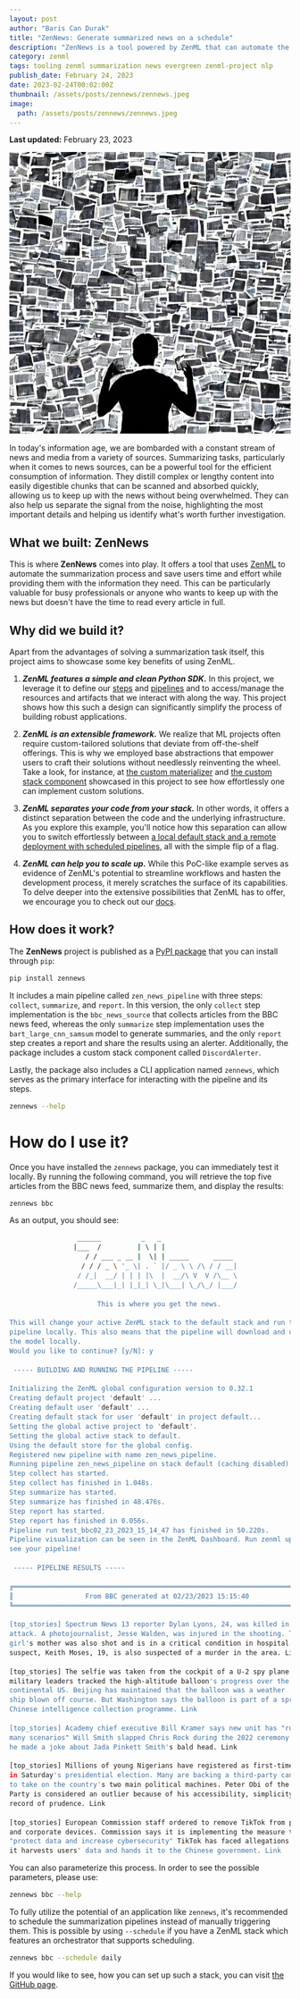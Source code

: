 ```yaml
---
layout: post
author: "Baris Can Durak"
title: "ZenNews: Generate summarized news on a schedule"
description: "ZenNews is a tool powered by ZenML that can automate the summarization of news sources and save you time and effort while providing you with the information you need."
category: zenml
tags: tooling zenml summarization news evergreen zenml-project nlp
publish_date: February 24, 2023
date: 2023-02-24T00:02:00Z
thumbnail: /assets/posts/zennews/zennews.jpeg
image:
  path: /assets/posts/zennews/zennews.jpeg
---
```


**Last updated:** February 23, 2023

![*Image generated by [StableDiffusion 2.1](https://huggingface.co/stabilityai/stable-diffusion-2-1)*](/assets/posts/zennews/zennews.jpeg)

In today's information age, we are bombarded with a constant stream of news 
and media from a variety of sources. Summarizing tasks, particularly when it 
comes to news sources, can be a powerful tool for the efficient consumption of 
information. They distill complex or lengthy content into easily 
digestible chunks that can be scanned and absorbed quickly, allowing us to 
keep up with the news without being overwhelmed. They can also help us separate 
the signal from the noise, highlighting the most important details and helping 
us identify what's worth further investigation. 

## What we built: ZenNews

This is where **ZenNews** comes into play. It offers a tool that uses 
[ZenML](https://zenml.io/home) to automate the summarization process and save 
users time and effort while providing them with the information they need. 
This can be particularly valuable for busy professionals or anyone who wants 
to keep up with the news but doesn't have the time to read every article in 
full.

## Why did we build it?

Apart from the advantages of solving a summarization task itself, this 
project aims to showcase some key benefits of using ZenML.

1. **_ZenML features a simple and clean Python SDK._** In this project, we 
leverage it to define our [steps](https://github.com/zenml-io/zenml-projects/tree/main/zen-news-summarization/src/zennews/steps) 
and [pipelines](https://github.com/zenml-io/zenml-projects/blob/main/zen-news-summarization/src/zennews/pipelines/zen_news_pipeline.py) 
and to access/manage the resources and artifacts that we interact with along 
the way. This project shows how this such a design can significantly simplify 
the process of building robust applications.

2. **_ZenML is an extensible framework._** We realize that ML projects often 
require custom-tailored solutions that deviate from off-the-shelf offerings. 
This is why we employed base abstractions that empower users to craft their 
solutions without needlessly reinventing the wheel. Take a look, for instance, at [the 
custom materializer](https://github.com/zenml-io/zenml-projects/blob/main/zen-news-summarization/src/zennews/materializers/article_materializer.py) 
and [the custom stack component](https://github.com/zenml-io/zenml-projects/blob/main/zen-news-summarization/src/zennews/alerter/discord_alerter.py) 
showcased in this project to see how effortlessly one can implement custom 
solutions.

3. **_ZenML separates your code from your stack._** In other words, it offers a 
distinct separation between the code and the underlying infrastructure. As you 
explore this example, you'll notice how this separation can allow you to switch 
effortlessly between [a local default stack and a remote deployment with 
scheduled pipelines](https://github.com/zenml-io/zenml-projects/tree/main/zen-news-summarization#-switching-to-scheduled-pipelines-with-vertex), 
all with the simple flip of a flag. 

4. **_ZenML can help you to scale up._** While this PoC-like example serves as 
evidence of ZenML's potential to streamline workflows and hasten the development 
process, it merely scratches the surface of its capabilities. To delve deeper 
into the extensive possibilities that ZenML has to offer, we encourage you to 
check out our [docs](https://docs.zenml.io/getting-started/introduction).

## How does it work?

The **ZenNews** project is published as a 
[PyPI package](https://pypi.org/project/zennews/)
that you can install through `pip`:

```bash
pip install zennews
```

It includes a main pipeline called `zen_news_pipeline` with three steps: 
`collect`, `summarize`, and `report`. In this version, the only `collect` step 
implementation is the `bbc_news_source` that collects articles from the BBC 
news feed, whereas the only `summarize` step implementation uses the 
`bart_large_cnn_samsum` model to generate summaries, and the only `report` step 
creates a report and share the results using an alerter. Additionally, the 
package includes a custom stack component called `DiscordAlerter`.

Lastly, the package also includes a CLI application named `zennews`, which 
serves as the primary interface for interacting with the pipeline and its steps.

```bash
zennews --help 
```

# How do I use it?

Once you have installed the `zennews` package, you can immediately test it 
locally. By running the following command, you will retrieve the top five 
articles from the BBC news feed, summarize them, and display the results:

```bash
zennews bbc
```

As an output, you should see:

```bash
                 ______          _   _                   
                |___  /         | \ | |                  
                   / / ___ _ __ |  \| | _____      _____ 
                  / / / _ \ '_ \| . ` |/ _ \ \ /\ / / __|
                 / /_|  __/ | | | |\  |  __/\ V  V /\__ \
                /_____\___|_| |_|_| \_|\___| \_/\_/ |___/
                                                                               
                      This is where you get the news.
         
This will change your active ZenML stack to the default stack and run the 
pipeline locally. This also means that the pipeline will download and utilize 
the model locally.
Would you like to continue? [y/N]: y

 ----- BUILDING AND RUNNING THE PIPELINE ----- 

Initializing the ZenML global configuration version to 0.32.1
Creating default project 'default' ...
Creating default user 'default' ...
Creating default stack for user 'default' in project default...
Setting the global active project to 'default'.
Setting the global active stack to default.
Using the default store for the global config.
Registered new pipeline with name zen_news_pipeline.
Running pipeline zen_news_pipeline on stack default (caching disabled)
Step collect has started.
Step collect has finished in 1.048s.
Step summarize has started.
Step summarize has finished in 48.476s.
Step report has started.
Step report has finished in 0.056s.
Pipeline run test_bbc02_23_2023_15_14_47 has finished in 50.220s.
Pipeline visualization can be seen in the ZenML Dashboard. Run zenml up to 
see your pipeline!

 ----- PIPELINE RESULTS ----- 

╔═════════════════════════════════════════════════════════════════════════════╗
║                  From BBC generated at 02/23/2023 15:15:40                  ║
╚═════════════════════════════════════════════════════════════════════════════╝

[top_stories] Spectrum News 13 reporter Dylan Lyons, 24, was killed in the 
attack. A photojournalist, Jesse Walden, was injured in the shooting. The 
girl's mother was also shot and is in a critical condition in hospital. The 
suspect, Keith Moses, 19, is also suspected of a murder in the area. Link                                                                                                                                  

[top_stories] The selfie was taken from the cockpit of a U-2 spy plane as 
military leaders tracked the high-altitude balloon's progress over the 
continental US. Beijing has maintained that the balloon was a weather   
ship blown off course. But Washington says the balloon is part of a sprawling 
Chinese intelligence collection programme. Link                                                                                            

[top_stories] Academy chief executive Bill Kramer says new unit has "run 
many scenarios" Will Smith slapped Chris Rock during the 2022 ceremony after 
he made a joke about Jada Pinkett Smith's bald head. Link          

[top_stories] Millions of young Nigerians have registered as first-time voters 
in Saturday's presidential election. Many are backing a third-party candidate 
to take on the country's two main political machines. Peter Obi of the Labour 
Party is considered an outlier because of his accessibility, simplicity and his 
record of prudence. Link                                                                                               

[top_stories] European Commission staff ordered to remove TikTok from phones 
and corporate devices. Commission says it is implementing the measure to 
"protect data and increase cybersecurity" TikTok has faced allegations that 
it harvests users' data and hands it to the Chinese government. Link  
```
You can also parameterize this process. In order to see the possible 
parameters, please use:

```bash
zennews bbc --help
```

To fully utilize the potential of an application like `zennews`, it's 
recommended to schedule the summarization pipelines instead of manually 
triggering them. This is possible by using `--schedule` if you have a ZenML 
stack which features an orchestrator that supports scheduling. 

```bash
zennews bbc --schedule daily
```

If you would like to see, how you can set up such a stack, you can visit [the
GitHub page](https://github.com/zenml-io/zenml-projects/tree/main/zen-news-summarization).

